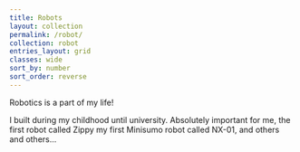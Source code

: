 ```yaml
---
title: Robots
layout: collection
permalink: /robot/
collection: robot
entries_layout: grid
classes: wide
sort_by: number
sort_order: reverse
---
```


Robotics is a part of my life!

I built during my childhood until university. Absolutely important for me, the first robot called Zippy my first Minisumo robot called NX-01, and others and others...
